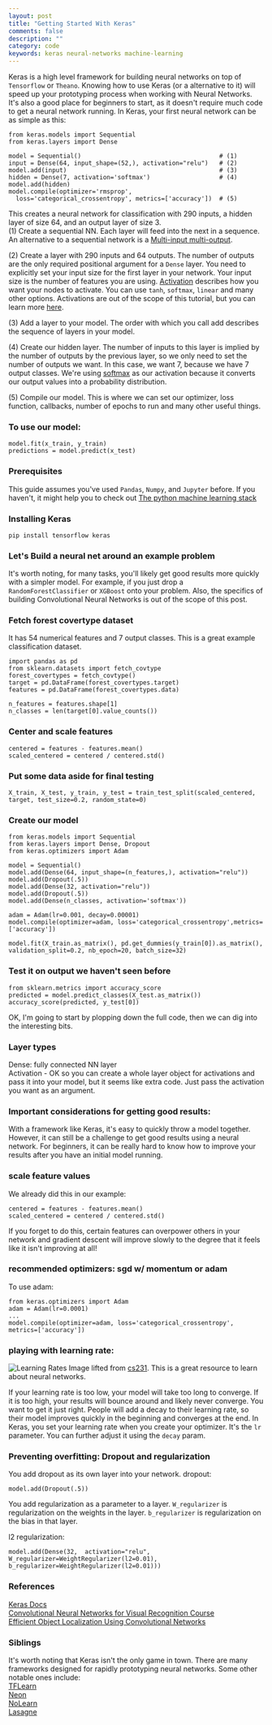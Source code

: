 ```yaml
---
layout: post
title: "Getting Started With Keras"
comments: false
description: ""
category: code
keywords: keras neural-networks machine-learning
---
```


Keras is a high level framework for building neural networks on top of `Tensorflow` or `Theano`.
Knowing how to use Keras (or a alternative to it) will speed up your prototyping process when working with Neural Networks.
It's also a good place for beginners to start, as it doesn't require much code to get a neural network running.
In Keras, your first neural network can be as simple as this:

    from keras.models import Sequential
    from keras.layers import Dense
    
    model = Sequential()                                      # (1)
    input = Dense(64, input_shape=(52,), activation="relu")   # (2)
    model.add(input)                                          # (3)
    hidden = Dense(7, activation='softmax')                   # (4)
    model.add(hidden)
    model.compile(optimizer='rmsprop', 
      loss='categorical_crossentropy', metrics=['accuracy'])  # (5)

This creates a neural network for classification with 290 inputs, a hidden layer of size 64, and an output layer of size 3.  
(1) Create a sequential NN. Each layer will feed into the next in a sequence.
An alternative to a sequential network is a [Multi-input multi-output](https://keras.io/getting-started/functional-api-guide/#multi-input-and-multi-output-models).

(2) Create a layer with 290 inputs and 64 outputs. The number of outputs are the only required positional argument for a `Dense` layer.
You need to explicitly set your input size for the first layer in your network. Your input size is the number of features you are using.
[Activation](https://keras.io/activations/) describes how you want your nodes to activate.
You can use `tanh`, `softmax`, `linear` and many other options.
Activations are out of the scope of this tutorial, but you can learn more [here](http://cs231n.github.io/neural-networks-1/#modeling-one-neuron).

(3) Add a layer to your model. The order with which you call add describes the sequence of layers in your model.

(4) Create our hidden layer.
The number of inputs to this layer is implied by the number of outputs by the previous layer, so we only need to set the number of outputs we want.
In this case, we want 7, because we have 7 output classes.
We're using [softmax](http://cs231n.github.io/linear-classify/#softmax) as our activation because it converts our output values into a probability distribution.

(5) Compile our model. This is where we can set our optimizer, loss function, callbacks, number of epochs to run and many other useful things.

### To use our model:

    model.fit(x_train, y_train)
    predictions = model.predict(x_test)
    
### Prerequisites
This guide assumes you've used `Pandas`, `Numpy`, and `Jupyter` before. If you haven't, it might help you to check out [The python machine learning stack]({{site.url}}/articles/2016-11/machine-learning-toolkit-installation)

### Installing Keras

    pip install tensorflow keras

### Let's Build a neural net around an example problem

It's worth noting, for many tasks,  you'll likely get good results more quickly with a simpler model.  For example, if you just drop a `RandomForestClassifier` or `XGBoost` onto your problem. Also, the specifics of building Convolutional Neural Networks is out of the scope of this post.

### Fetch forest covertype dataset
It has 54 numerical features and 7 output classes. This is a great example classification dataset.

    import pandas as pd
    from sklearn.datasets import fetch_covtype
    forest_covertypes = fetch_covtype()
    target = pd.DataFrame(forest_covertypes.target)
    features = pd.DataFrame(forest_covertypes.data)
    
    n_features = features.shape[1]
    n_classes = len(target[0].value_counts())
    
### Center and scale features

    centered = features - features.mean()
    scaled_centered = centered / centered.std()
    
### Put some data aside for final testing

    X_train, X_test, y_train, y_test = train_test_split(scaled_centered, target, test_size=0.2, random_state=0)
    
### Create our model

    from keras.models import Sequential
    from keras.layers import Dense, Dropout
    from keras.optimizers import Adam
    
    model = Sequential()
    model.add(Dense(64, input_shape=(n_features,), activation="relu"))
    model.add(Dropout(.5))
    model.add(Dense(32, activation="relu"))
    model.add(Dropout(.5))
    model.add(Dense(n_classes, activation='softmax'))
        
    adam = Adam(lr=0.001, decay=0.00001)
    model.compile(optimizer=adam, loss='categorical_crossentropy',metrics=['accuracy'])
    
    model.fit(X_train.as_matrix(), pd.get_dummies(y_train[0]).as_matrix(), validation_split=0.2, nb_epoch=20, batch_size=32)
    
### Test it on output we haven't seen before

    from sklearn.metrics import accuracy_score
    predicted = model.predict_classes(X_test.as_matrix())
    accuracy_score(predicted, y_test[0])

OK, I'm going to start by plopping down the full code, then we can dig into the interesting bits.
    
### Layer types
Dense: fully connected NN layer  
Activation - OK so you can create a whole layer object for activations and pass it into your model, but it seems like extra code. Just pass the activation you want as an argument.

### Important considerations for getting good results:
With a framework like Keras, it's easy to quickly throw a model together.
However, it can still be a challenge to get good results using a neural network.
For beginners, it can be really hard to know how to improve your results after you have an initial model running.

### scale feature values
We already did this in our example:

    centered = features - features.mean()
    scaled_centered = centered / centered.std()

If you forget to do this, certain features can overpower others in your network and gradient descent will improve slowly to the degree that it feels like it isn't improving at all! 

### recommended optimizers: sgd w/ momentum or adam

To use adam:

    from keras.optimizers import Adam
    adam = Adam(lr=0.0001)
    ...
    model.compile(optimizer=adam, loss='categorical_crossentropy', metrics=['accuracy'])
    
### playing with learning rate:
![Learning Rates](http://cs231n.github.io/assets/nn3/learningrates.jpeg "Image lifted from cs231")
Image lifted from [cs231](http://cs231n.github.io/neural-networks-3/). This is a great resource to learn about neural networks.

If your learning rate is too low, your model will take too long to converge. If it is too high, your results will bounce around and likely never converge. You want to get it just right. People will add a decay to their learning rate, so their model improves quickly in the beginning and converges at the end. In Keras, you  set your learning rate when you create your optimizer. It's the `lr` parameter. You can further adjust it using the `decay` param.

### Preventing overfitting: Dropout and regularization

You add dropout as its own layer into your network.
dropout:

    model.add(Dropout(.5))

You add regularization as a parameter to a layer. `W_regularizer` is regularization on the weights in the layer. `b_regularizer` is regularization on the bias in that layer.

l2 regularization:

    model.add(Dense(32,  activation="relu", W_regularizer=WeightRegularizer(l2=0.01), b_regularizer=WeightRegularizer(l2=0.01)))

### References
[Keras Docs](https://keras.io/)  
[Convolutional Neural Networks for Visual Recognition Course](http://cs231n.github.io/neural-networks-1/)  
[Efficient Object Localization Using Convolutional Networks](https://arxiv.org/pdf/1411.4280.pdf)

### Siblings
It's worth noting that Keras isn't the only game in town. There are many frameworks designed for rapidly prototyping neural networks. Some other notable ones include:  
[TFLearn](http://tflearn.org/)  
[Neon](https://github.com/NervanaSystems/neon)  
[NoLearn](https://github.com/dnouri/nolearn)  
[Lasagne](https://github.com/Lasagne/Lasagne)